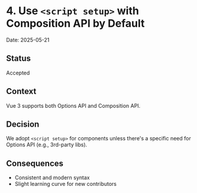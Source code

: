 # 4. Use `<script setup>` with Composition API by Default

Date: 2025-05-21

## Status

Accepted

## Context

Vue 3 supports both Options API and Composition API.

## Decision

We adopt `<script setup>` for components unless there's a specific need for Options API (e.g., 3rd-party libs).

## Consequences

- Consistent and modern syntax
- Slight learning curve for new contributors
